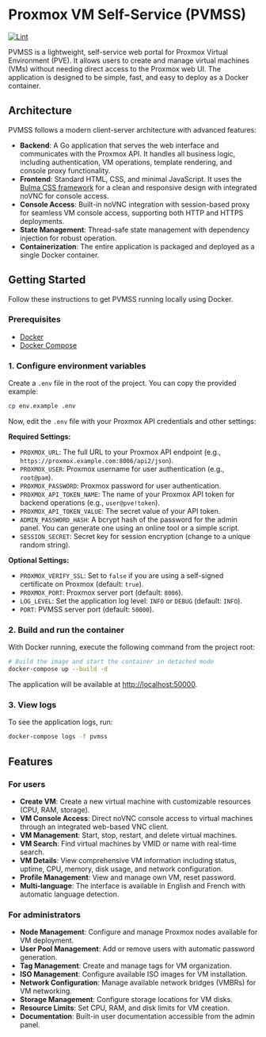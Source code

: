 # Proxmox VM Self-Service (PVMSS)

[![Lint](https://github.com/julienhmmt/pvmss/actions/workflows/lint.yml/badge.svg?branch=main&event=push)](https://github.com/julienhmmt/pvmss/actions/workflows/lint.yml)

PVMSS is a lightweight, self-service web portal for Proxmox Virtual Environment (PVE). It allows users to create and manage virtual machines (VMs) without needing direct access to the Proxmox web UI. The application is designed to be simple, fast, and easy to deploy as a Docker container.

## Architecture

PVMSS follows a modern client-server architecture with advanced features:

- **Backend**: A Go application that serves the web interface and communicates with the Proxmox API. It handles all business logic, including authentication, VM operations, template rendering, and console proxy functionality.
- **Frontend**: Standard HTML, CSS, and minimal JavaScript. It uses the [Bulma CSS framework](https://bulma.io/) for a clean and responsive design with integrated noVNC for console access.
- **Console Access**: Built-in noVNC integration with session-based proxy for seamless VM console access, supporting both HTTP and HTTPS deployments.
- **State Management**: Thread-safe state management with dependency injection for robust operation.
- **Containerization**: The entire application is packaged and deployed as a single Docker container.

## Getting Started

Follow these instructions to get PVMSS running locally using Docker.

### Prerequisites

- [Docker](https://docs.docker.com/get-docker/)
- [Docker Compose](https://docs.docker.com/compose/install/)

### 1. Configure environment variables

Create a `.env` file in the root of the project. You can copy the provided example:

```bash
cp env.example .env
```

Now, edit the `.env` file with your Proxmox API credentials and other settings:

**Required Settings:**

- `PROXMOX_URL`: The full URL to your Proxmox API endpoint (e.g., `https://proxmox.example.com:8006/api2/json`).
- `PROXMOX_USER`: Proxmox username for user authentication (e.g., `root@pam`).
- `PROXMOX_PASSWORD`: Proxmox password for user authentication.
- `PROXMOX_API_TOKEN_NAME`: The name of your Proxmox API token for backend operations (e.g., `user@pve!token`).
- `PROXMOX_API_TOKEN_VALUE`: The secret value of your API token.
- `ADMIN_PASSWORD_HASH`: A bcrypt hash of the password for the admin panel. You can generate one using an online tool or a simple script.
- `SESSION_SECRET`: Secret key for session encryption (change to a unique random string).

**Optional Settings:**

- `PROXMOX_VERIFY_SSL`: Set to `false` if you are using a self-signed certificate on Proxmox (default: `true`).
- `PROXMOX_PORT`: Proxmox server port (default: `8006`).
- `LOG_LEVEL`: Set the application log level: `INFO` or `DEBUG` (default: `INFO`).
- `PORT`: PVMSS server port (default: `50000`).

### 2. Build and run the container

With Docker running, execute the following command from the project root:

```bash
# Build the image and start the container in detached mode
docker-compose up --build -d
```

The application will be available at [http://localhost:50000](http://localhost:50000).

### 3. View logs

To see the application logs, run:

```bash
docker-compose logs -f pvmss
```

## Features

### For users

- **Create VM**: Create a new virtual machine with customizable resources (CPU, RAM, storage).
- **VM Console Access**: Direct noVNC console access to virtual machines through an integrated web-based VNC client.
- **VM Management**: Start, stop, restart, and delete virtual machines.
- **VM Search**: Find virtual machines by VMID or name with real-time search.
- **VM Details**: View comprehensive VM information including status, uptime, CPU, memory, disk usage, and network configuration.
- **Profile Management**: View and manage own VM, reset password.
- **Multi-language**: The interface is available in English and French with automatic language detection.

### For administrators

- **Node Management**: Configure and manage Proxmox nodes available for VM deployment.
- **User Pool Management**: Add or remove users with automatic password generation.
- **Tag Management**: Create and manage tags for VM organization.
- **ISO Management**: Configure available ISO images for VM installation.
- **Network Configuration**: Manage available network bridges (VMBRs) for VM networking.
- **Storage Management**: Configure storage locations for VM disks.
- **Resource Limits**: Set CPU, RAM, and disk limits for VM creation.
- **Documentation**: Built-in user documentation accessible from the admin panel.
